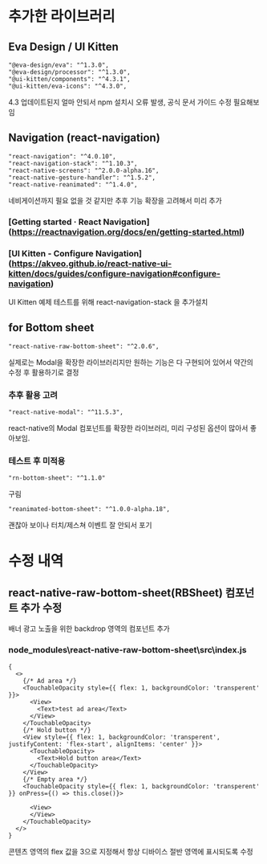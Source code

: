 # 추가한 라이브러리
## Eva Design / UI Kitten
```
"@eva-design/eva": "^1.3.0",
"@eva-design/processor": "^1.3.0",
"@ui-kitten/components": "^4.3.1",
"@ui-kitten/eva-icons": "^4.3.0",
```
4.3 업데이트된지 얼마 안되서 npm 설치시 오류 발생, 공식 문서 가이드 수정 필요해보임

## Navigation (react-navigation)
```
"react-navigation": "^4.0.10",
"react-navigation-stack": "^1.10.3",
"react-native-screens": "^2.0.0-alpha.16",
"react-native-gesture-handler": "^1.5.2",
"react-native-reanimated": "^1.4.0",
```
네비게이션까지 필요 없을 것 같지만 추후 기능 확장을 고려해서 미리 추가

### [Getting started · React Navigation] (https://reactnavigation.org/docs/en/getting-started.html)
### [UI Kitten - Configure Navigation] (https://akveo.github.io/react-native-ui-kitten/docs/guides/configure-navigation#configure-navigation)
UI Kitten 예제 테스트를 위해 react-navigation-stack 을 추가설치

## for Bottom sheet
```
"react-native-raw-bottom-sheet": "^2.0.6",
```
실제로는 Modal을 확장한 라이브러리지만 원하는 기능은 다 구현되어 있어서 약간의 수정 후 활용하기로 결정

### 추후 활용 고려
```
"react-native-modal": "^11.5.3",
```
react-native의 Modal 컴포넌트를 확장한 라이브러리, 미리 구성된 옵션이 많아서 좋아보임.

### 테스트 후 미적용
```
"rn-bottom-sheet": "^1.1.0"
```
구림
```
"reanimated-bottom-sheet": "^1.0.0-alpha.18",
```
괜찮아 보이나 터치/제스쳐 이벤트 잘 안되서 포기


# 수정 내역
## react-native-raw-bottom-sheet(RBSheet) 컴포넌트 추가 수정
배너 광고 노출을 위한 backdrop 영역의 컴포넌트 추가

### node_modules\react-native-raw-bottom-sheet\src\index.js
```
{
  <>
    {/* Ad area */}
    <TouchableOpacity style={{ flex: 1, backgroundColor: 'transperent' }}>
      <View>
        <Text>test ad area</Text>
      </View>
    </TouchableOpacity>
    {/* Hold button */}
    <View style={{ flex: 1, backgroundColor: 'transperent', justifyContent: 'flex-start', alignItems: 'center' }}>
      <TouchableOpacity>
        <Text>Hold button area</Text>
      </TouchableOpacity>
    </View>
    {/* Empty area */}
    <TouchableOpacity style={{ flex: 1, backgroundColor: 'transperent' }} onPress={() => this.close()}>

      <View>
      </View>
    </TouchableOpacity>
  </>
}
```
콘텐츠 영역의 flex 값을 3으로 지정해서 항상 디바이스 절반 영역에 표시되도록 수정

